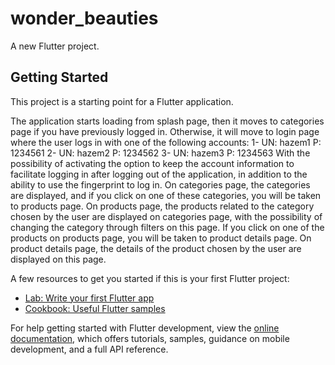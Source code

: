 # wonder_beauties

A new Flutter project.

## Getting Started

This project is a starting point for a Flutter application.

The application starts loading from splash page, then it moves to categories page if you have previously logged in. Otherwise, it will move to login page where the user logs in with one of the following accounts:
1- UN: hazem1
P: 1234561
2- UN: hazem2
P: 1234562
3- UN: hazem3
P: 1234563
With the possibility of activating the option to keep the account information to facilitate logging in after logging out of the application, in addition to the ability to use the fingerprint to log in.
On categories page, the categories are displayed, and if you click on one of these categories, you will be taken to products page.
On products page, the products related to the category chosen by the user are displayed on categories page, with the possibility of changing the category through filters on this page.
If you click on one of the products on products page, you will be taken to product details page.
On product details page, the details of the product chosen by the user are displayed on this page.

A few resources to get you started if this is your first Flutter project:

- [Lab: Write your first Flutter app](https://docs.flutter.dev/get-started/codelab)
- [Cookbook: Useful Flutter samples](https://docs.flutter.dev/cookbook)

For help getting started with Flutter development, view the
[online documentation](https://docs.flutter.dev/), which offers tutorials,
samples, guidance on mobile development, and a full API reference.
